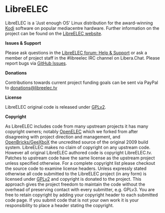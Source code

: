 # LibreELEC

LibreELEC is a 'Just enough OS' Linux distribution for the award-winning [Kodi](https://kodi.tv) software on popular mediacentre hardware. Further information on the project can be found on the [LibreELEC website](https://libreelec.tv).

**Issues & Support**

Please ask questions in the [LibreELEC forum: Help & Support](https://forum.libreelec.tv/forum-3.html) or ask a member of project staff in the #libreelec IRC channel on Libera.Chat. Please report bugs via [GitHub Issues](https://github.com/LibreELEC/LibreELEC.tv/issues).

**Donations**

Contributions towards current project funding goals can be sent via PayPal to donations@libreelec.tv

**License**

LibreELEC original code is released under [GPLv2](https://www.gnu.org/licenses/gpl-2.0.html).

**Copyright**

As LibreELEC includes code from many upstream projects it has many copyright owners; notably [OpenELEC](https://openelec.tv) which we forked from after disagreeing with project direction and management, and [OpenBricks/GeeXboX](https://github.com/OpenBricks/openbricks/blob/master/AUTHORS) the uncredited source of the original 2009 build system. LibreELEC makes no claim of copyright on any upstream code. However all original LibreELEC authored code is copyright LibreELEC.tv. Patches to upstream code have the same license as the upstream project unless specified otherwise. For a complete copyright list please checkout the source code to examine license headers. Unless expressly stated otherwise all code submitted to the LibreELEC project (in any form) is licensed under [GPLv2](https://www.gnu.org/licenses/gpl-2.0.html) and copyright is donated to the project. This approach gives the project freedom to maintain the code without the overhead of preserving contact with every submitter, e.g. GPLv3. You are free to retain copyright by adding your copyright header to each submitted code page. If you submit code that is not your own work it is your responsibility to place a header stating the copyright.
